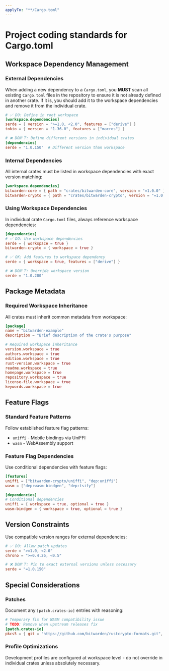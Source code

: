 ```yaml
---
applyTo: "**/Cargo.toml"
---
```


# Project coding standards for Cargo.toml

## Workspace Dependency Management

### External Dependencies

When adding a new dependency to a `Cargo.toml`, you **MUST** scan all existing `Cargo.toml` files in
the repository to ensure it is not already defined in another crate. If it is, you should add it to
the workspace dependencies and remove it from the individual crate.

```toml
# ✅ DO: Define in root workspace
[workspace.dependencies]
serde = { version = ">=1.0, <2.0", features = ["derive"] }
tokio = { version = "1.36.0", features = ["macros"] }
```

```toml
# ❌ DON'T: Define different versions in individual crates
[dependencies]
serde = "1.0.150"  # Different version than workspace
```

### Internal Dependencies

All internal crates must be listed in workspace dependencies with exact version matching:

```toml
[workspace.dependencies]
bitwarden-core = { path = "crates/bitwarden-core", version = "=1.0.0" }
bitwarden-crypto = { path = "crates/bitwarden-crypto", version = "=1.0.0" }
```

### Using Workspace Dependencies

In individual crate `Cargo.toml` files, always reference workspace dependencies:

```toml
[dependencies]
# ✅ DO: Use workspace dependencies
serde = { workspace = true }
bitwarden-crypto = { workspace = true }

# ✅ OK: Add features to workspace dependency
serde = { workspace = true, features = ["derive"] }

# ❌ DON'T: Override workspace version
serde = "1.0.200"
```

## Package Metadata

### Required Workspace Inheritance

All crates must inherit common metadata from workspace:

```toml
[package]
name = "bitwarden-example"
description = "Brief description of the crate's purpose"

# Required workspace inheritance
version.workspace = true
authors.workspace = true
edition.workspace = true
rust-version.workspace = true
readme.workspace = true
homepage.workspace = true
repository.workspace = true
license-file.workspace = true
keywords.workspace = true
```

## Feature Flags

### Standard Feature Patterns

Follow established feature flag patterns:

- `uniffi` - Mobile bindings via UniFFI
- `wasm` - WebAssembly support

### Feature Flag Dependencies

Use conditional dependencies with feature flags:

```toml
[features]
uniffi = ["bitwarden-crypto/uniffi", "dep:uniffi"]
wasm = ["dep:wasm-bindgen", "dep:tsify"]

[dependencies]
# Conditional dependencies
uniffi = { workspace = true, optional = true }
wasm-bindgen = { workspace = true, optional = true }
```

## Version Constraints

Use compatible version ranges for external dependencies:

```toml
# ✅ DO: Allow patch updates
serde = ">=1.0, <2.0"
chrono = ">=0.4.26, <0.5"

# ❌ DON'T: Pin to exact external versions unless necessary
serde = "=1.0.150"
```

## Special Considerations

### Patches

Document any `[patch.crates-io]` entries with reasoning:

```toml
# Temporary fix for WASM compatibility issue
# TODO: Remove when upstream releases fix
[patch.crates-io]
pkcs5 = { git = "https://github.com/bitwarden/rustcrypto-formats.git", rev = "abc123" }
```

### Profile Optimizations

Development profiles are configured at workspace level - do not override in individual crates unless
absolutely necessary.
